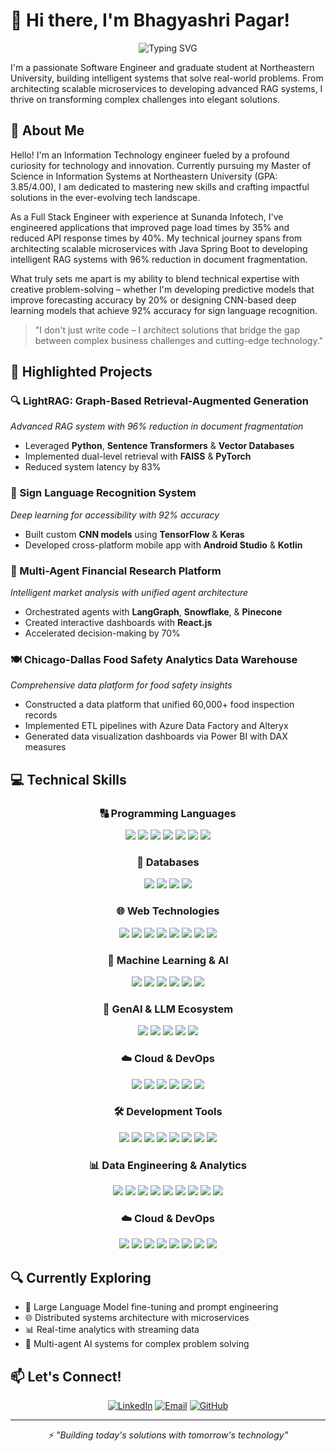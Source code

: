# 👋 Hi there, I'm Bhagyashri Pagar!

<div align="center">
  <img src="https://readme-typing-svg.herokuapp.com?font=Fira+Code&pause=1000&color=2986cc&width=435&lines=Full+Stack+Developer;AI+and+ML+Enthusiast;Cloud+and+DevOps+Engineer;Data+Science+Practitioner" alt="Typing SVG" />
</div>

I'm a passionate Software Engineer and graduate student at Northeastern University, building intelligent systems that solve real-world problems. From architecting scalable microservices to developing advanced RAG systems, I thrive on transforming complex challenges into elegant solutions.

## 🚀 About Me

Hello! I'm an Information Technology engineer fueled by a profound curiosity for technology and innovation. Currently pursuing my Master of Science in Information Systems at Northeastern University (GPA: 3.85/4.00), I am dedicated to mastering new skills and crafting impactful solutions in the ever-evolving tech landscape.

As a Full Stack Engineer with experience at Sunanda Infotech, I've engineered applications that improved page load times by 35% and reduced API response times by 40%. My technical journey spans from architecting scalable microservices with Java Spring Boot to developing intelligent RAG systems with 96% reduction in document fragmentation.

What truly sets me apart is my ability to blend technical expertise with creative problem-solving – whether I'm developing predictive models that improve forecasting accuracy by 20% or designing CNN-based deep learning models that achieve 92% accuracy for sign language recognition.

> "I don't just write code – I architect solutions that bridge the gap between complex business challenges and cutting-edge technology."

## 🌟 Highlighted Projects

### 🔍 LightRAG: Graph-Based Retrieval-Augmented Generation
*Advanced RAG system with 96% reduction in document fragmentation*
- Leveraged **Python**, **Sentence Transformers** & **Vector Databases**
- Implemented dual-level retrieval with **FAISS** & **PyTorch**
- Reduced system latency by 83%

### 👐 Sign Language Recognition System
*Deep learning for accessibility with 92% accuracy*
- Built custom **CNN models** using **TensorFlow** & **Keras**
- Developed cross-platform mobile app with **Android Studio** & **Kotlin**

### 💼 Multi-Agent Financial Research Platform
*Intelligent market analysis with unified agent architecture*
- Orchestrated agents with **LangGraph**, **Snowflake**, & **Pinecone**
- Created interactive dashboards with **React.js**
- Accelerated decision-making by 70%

### 🍽️ Chicago-Dallas Food Safety Analytics Data Warehouse
*Comprehensive data platform for food safety insights*
- Constructed a data platform that unified 60,000+ food inspection records
- Implemented ETL pipelines with Azure Data Factory and Alteryx
- Generated data visualization dashboards via Power BI with DAX measures

## 💻 Technical Skills

<div align="center">

### 🔠 Programming Languages
<p>
  <img src="https://img.shields.io/badge/Java-%23ED8B00?style=for-the-badge&logo=openjdk&logoColor=white"/>
  <img src="https://img.shields.io/badge/Python-%233776AB?style=for-the-badge&logo=python&logoColor=white"/>
  <img src="https://img.shields.io/badge/C++-%2300599C?style=for-the-badge&logo=c%2B%2B&logoColor=white"/>
  <img src="https://img.shields.io/badge/C%23-%23239120?style=for-the-badge&logo=csharp&logoColor=white"/>
  <img src="https://img.shields.io/badge/Kotlin-%237F52FF?style=for-the-badge&logo=kotlin&logoColor=white"/>
  <img src="https://img.shields.io/badge/JavaScript-%23F7DF1E?style=for-the-badge&logo=javascript&logoColor=black"/>
  <img src="https://img.shields.io/badge/R-%23276DC3?style=for-the-badge&logo=r&logoColor=white"/>
</p>

### 💾 Databases
<p>
  <img src="https://img.shields.io/badge/MySQL-%234479A1?style=for-the-badge&logo=mysql&logoColor=white"/>
  <img src="https://img.shields.io/badge/MongoDB-%2347A248?style=for-the-badge&logo=mongodb&logoColor=white"/>
  <img src="https://img.shields.io/badge/Snowflake-%2329B5E8?style=for-the-badge&logo=snowflake&logoColor=white"/>
  <img src="https://img.shields.io/badge/Oracle-%23F80000?style=for-the-badge&logo=oracle&logoColor=white"/>
</p>

### 🌐 Web Technologies
<p>
  <img src="https://img.shields.io/badge/React-%2361DAFB?style=for-the-badge&logo=react&logoColor=black"/>
  <img src="https://img.shields.io/badge/Node.js-%23339933?style=for-the-badge&logo=node.js&logoColor=white"/>
  <img src="https://img.shields.io/badge/Express-%23000000?style=for-the-badge&logo=express&logoColor=white"/>
  <img src="https://img.shields.io/badge/Spring_Boot-%236DB33F?style=for-the-badge&logo=spring-boot&logoColor=white"/>
  <img src="https://img.shields.io/badge/HTML5-%23E34F26?style=for-the-badge&logo=html5&logoColor=white"/>
  <img src="https://img.shields.io/badge/CSS3-%231572B6?style=for-the-badge&logo=css3&logoColor=white"/>
  <img src="https://img.shields.io/badge/Redux-%23593D88?style=for-the-badge&logo=redux&logoColor=white"/>
  <img src="https://img.shields.io/badge/FastAPI-%23009688?style=for-the-badge&logo=fastapi&logoColor=white"/>
</p>

### 🤖 Machine Learning & AI
<p>
  <img src="https://img.shields.io/badge/TensorFlow-%23FF6F00?style=for-the-badge&logo=tensorflow&logoColor=white"/>
  <img src="https://img.shields.io/badge/PyTorch-%23EE4C2C?style=for-the-badge&logo=pytorch&logoColor=white"/>
  <img src="https://img.shields.io/badge/Keras-%23D00000?style=for-the-badge&logo=keras&logoColor=white"/>
  <img src="https://img.shields.io/badge/ScikitLearn-%23F7931E?style=for-the-badge&logo=scikit-learn&logoColor=white"/>
  <img src="https://img.shields.io/badge/OpenCV-%235C3EE8?style=for-the-badge&logo=opencv&logoColor=white"/>
  <img src="https://img.shields.io/badge/NLTK-%233776AB?style=for-the-badge&logo=python&logoColor=white"/>
</p>

### 🧠 GenAI & LLM Ecosystem
<p>
  <img src="https://img.shields.io/badge/LangChain-%23000000?style=for-the-badge&logo=chainlink&logoColor=white"/>
  <img src="https://img.shields.io/badge/RAG_Pipelines-%235600FF?style=for-the-badge&logo=openai&logoColor=white"/>
  <img src="https://img.shields.io/badge/LangGraph-%237B2CBF?style=for-the-badge&logo=graphql&logoColor=white"/>
  <img src="https://img.shields.io/badge/CrewAI-%230096FF?style=for-the-badge&logo=openai&logoColor=white"/>
  <img src="https://img.shields.io/badge/Pinecone-%23000000?style=for-the-badge&logo=pinecone&logoColor=white"/>
</p>

### ☁️ Cloud & DevOps
<p>
  <img src="https://img.shields.io/badge/AWS-%23232F3E?style=for-the-badge&logo=amazon-aws&logoColor=white"/>
  <img src="https://img.shields.io/badge/Azure-%230078D4?style=for-the-badge&logo=microsoft-azure&logoColor=white"/>
  <img src="https://img.shields.io/badge/GCP-%234285F4?style=for-the-badge&logo=google-cloud&logoColor=white"/>
  <img src="https://img.shields.io/badge/Docker-%232496ED?style=for-the-badge&logo=docker&logoColor=white"/>
  <img src="https://img.shields.io/badge/Kubernetes-%23326CE5?style=for-the-badge&logo=kubernetes&logoColor=white"/>
  <img src="https://img.shields.io/badge/CI/CD-%23F05032?style=for-the-badge&logo=git&logoColor=white"/>
</p>

### 🛠️ Development Tools
<p>
  <img src="https://img.shields.io/badge/Git-%23F05032?style=for-the-badge&logo=git&logoColor=white"/>
  <img src="https://img.shields.io/badge/Jupyter-%23F37626?style=for-the-badge&logo=jupyter&logoColor=white"/>
  <img src="https://img.shields.io/badge/VS_Code-%23007ACC?style=for-the-badge&logo=visual-studio-code&logoColor=white"/>
  <img src="https://img.shields.io/badge/Eclipse-%232C2255?style=for-the-badge&logo=eclipse&logoColor=white"/>
  <img src="https://img.shields.io/badge/NetBeans-%231B6AC6?style=for-the-badge&logo=apache-netbeans-ide&logoColor=white"/>
  <img src="https://img.shields.io/badge/Android_Studio-%233DDC84?style=for-the-badge&logo=android-studio&logoColor=white"/>
  <img src="https://img.shields.io/badge/Figma-%23F24E1E?style=for-the-badge&logo=figma&logoColor=white"/>
  <img src="https://img.shields.io/badge/DBeaver-%235A507E?style=for-the-badge&logo=dbeaver&logoColor=white"/>
</p>

### 📊 Data Engineering & Analytics
<p>
  <img src="https://img.shields.io/badge/Airflow-%23017CEE?style=for-the-badge&logo=apache-airflow&logoColor=white"/>
  <img src="https://img.shields.io/badge/Kafka-%23231F20?style=for-the-badge&logo=apache-kafka&logoColor=white"/>
  <img src="https://img.shields.io/badge/Alteryx-%231F7244?style=for-the-badge&logo=alteryx&logoColor=white"/>
  <img src="https://img.shields.io/badge/Talend-%23FF6D70?style=for-the-badge&logo=talend&logoColor=white"/>
  <img src="https://img.shields.io/badge/DataBricks-%23FF3621?style=for-the-badge&logo=databricks&logoColor=white"/>
  <img src="https://img.shields.io/badge/Power_BI-%23F2C811?style=for-the-badge&logo=powerbi&logoColor=black"/>
  <img src="https://img.shields.io/badge/Tableau-%23E97627?style=for-the-badge&logo=tableau&logoColor=white"/>
  <img src="https://img.shields.io/badge/SPSS-%23052FAD?style=for-the-badge&logo=ibm&logoColor=white"/>
  <img src="https://img.shields.io/badge/Excel-%23217346?style=for-the-badge&logo=microsoft-excel&logoColor=white"/>
</p>

### ☁️ Cloud & DevOps
<p>
  <img src="https://img.shields.io/badge/AWS-%23232F3E?style=for-the-badge&logo=amazon-aws&logoColor=white"/>
  <img src="https://img.shields.io/badge/Azure-%230078D4?style=for-the-badge&logo=microsoft-azure&logoColor=white"/>
  <img src="https://img.shields.io/badge/GCP-%234285F4?style=for-the-badge&logo=google-cloud&logoColor=white"/>
  <img src="https://img.shields.io/badge/Docker-%232496ED?style=for-the-badge&logo=docker&logoColor=white"/>
  <img src="https://img.shields.io/badge/Kubernetes-%23326CE5?style=for-the-badge&logo=kubernetes&logoColor=white"/>
  <img src="https://img.shields.io/badge/Jira-%230052CC?style=for-the-badge&logo=jira&logoColor=white"/>
  <img src="https://img.shields.io/badge/Jenkins-%23D24939?style=for-the-badge&logo=jenkins&logoColor=white"/>
  <img src="https://img.shields.io/badge/CI/CD-%23F05032?style=for-the-badge&logo=git&logoColor=white"/>
</p>

</div>


## 🔍 Currently Exploring

- 🧠 Large Language Model fine-tuning and prompt engineering
- 🌐 Distributed systems architecture with microservices
- 📊 Real-time analytics with streaming data
- 🤝 Multi-agent AI systems for complex problem solving

## 📫 Let's Connect!

<div align="center">
  
[![LinkedIn](https://img.shields.io/badge/LinkedIn-0077B5?style=for-the-badge&logo=linkedin&logoColor=white)](https://linkedin.com/in/bhagyashri-pagar)
[![Email](https://img.shields.io/badge/Email-D14836?style=for-the-badge&logo=gmail&logoColor=white)](mailto:pagar.b@northeastern.edu)
[![GitHub](https://img.shields.io/badge/GitHub-100000?style=for-the-badge&logo=github&logoColor=white)](https://github.com/Pagar-Bhagyashri)
  
</div>

---

<div align="center">
  <i>⚡ "Building today's solutions with tomorrow's technology"</i>
</div>
